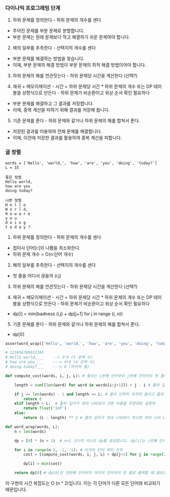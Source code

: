 ### 다이나믹 프로그래밍 단계

1. 하위 문제를 정의한다 - 하위 문제의 개수를 센다

- 주어진 문제를 부분 문제로 분할합니다.
- 부분 문제는 원래 문제보다 작고 해결하기 쉬운 문제여야 합니다.

2. 해의 일부를 추측한다 - 선택지의 개수를 센다

- 부분 문제를 해결하는 방법을 찾습니다.
- 이때, 부분 문제의 해결 방법이 부분 문제의 최적 해결 방법이어야 합니다.

3. 하위 문제의 해를 연관짓는다 - 하위 문제당 시간을 계산한다 (선택?)

4. 재귀 + 메모이제이션 - 시간 = 하위 문제당 시간 \* 하위 문제의 개수
   또는 DP 테이블을 상향식으로 만든다 - 하위 문제가 비순환이고 위상 순서 확인 필요하다

- 부분 문제를 해결하고 그 결과를 저장합니다.
- 이때, 중복 계산을 피하기 위해 결과를 저장해 둡니다.

5. 기존 문제를 푼다 - 하위 문제와 같거나 하위 문제의 해를 합쳐서 푼다.

- 저장된 결과를 이용하여 전체 문제를 해결합니다.
- 이때, 이전에 저장한 결과를 활용하여 중복 계산을 피합니다.

### 글 정렬

```
words = ['Hello', 'world,', 'how', 'are', 'you', 'doing', 'today?']
L = 15

좋은 정렬
Hello world,
how are you
doing today?

나쁜 정렬
H e l l o
W o r l d,
H o w a r e
y o u
d o i n g
t o d a y ?
```

1. 하위 문제를 정의한다 - 하위 문제의 개수를 센다

- 접미사 단어[i:]의 나쁨을 최소화한다.
- 하위 문제 개수 = O(n:단어 개수)

2. 해의 일부를 추측한다 - 선택지의 개수를 센다

- 첫 줄을 어디서 끊을까 (i:j)

3. 하위 문제의 해를 연관짓는다 - 하위 문제당 시간을 계산한다 (선택?)

4. 재귀 + 메모이제이션 - 시간 = 하위 문제당 시간 \* 하위 문제의 개수
   또는 DP 테이블을 상향식으로 만든다 - 하위 문제가 비순환이고 위상 순서 확인 필요하다

- dp[i] = min(badness (i,j) + dp[j+1] for j in range (i, n))

5. 기존 문제를 푼다 - 하위 문제와 같거나 하위 문제의 해를 합쳐서 푼다.

- dp[0]

```python
assertword_wrap(['Hello', 'world,', 'how', 'are', 'you', 'doing', 'today?'], 15) == 25

# 123456789012345
# Hello world,___    --> 3*3 (3 공백 수)
# how are you____    ---> 4*4 (4 공백 수)
# doing today?___    ---> 0 (마지막 줄)

```

```python
def compute_cost(words, i, j, L): # 함수는 i번째 단어부터 j번째 단어까지 한 줄에 나열했을 때, 해당 줄에 들어갈 문자열의 비용을 계산하는 함수

    length = sum([len(word) for word in words[i:j+1]]) + j - i # 줄의 길이를 계산하여 줄에있는 각 단어의 길이를 합하고 그 사이의 공백 수를 추가

    if j == len(words) - 1 and length <= L: # 줄이 단락의 마지막 줄이고 줄의 길이가 최대 너비보다 작거나 같으면 줄의 비용은 0
        return 0
    elif length > L:  # 줄의 길이가 최대 너비보다 크면 비용을 무한대로 설정하
        return float('inf')
    else:
        return (L - length) ** 2 # 줄의 길이가 최대 너비보다 작으면 최대 너비 L과 길이 length를 사용하여 비용. LaTex Rule, ** 2 괜찮음?

def word_wrap(words, L):
    n = len(words)

    dp = [0] * (n + 1)  # n+1 크기의 리스트 dp를 생성합니다. dp[i]는 i번째 단어부터 마지막 단어까지  한 줄로 출력할 때 필요한 최소 비용

    for i in range(n-1, -1, -1): # 마지막 단어 부터 시작
        cost = [compute_cost(words, i, j, L) + dp[j+1] for j in range(i, n)]

        dp[i] = min(cost)

    return dp[0] # dp[0]은 첫번째 단어부터 마지막 단어까지 한 줄로 출력할 때 필요한 최소 비용
```

이 구현의 시간 복잡도는 O (n ^ 2)입니다. 이는 각 단어가 다른 모든 단어와 비교되기 때문입니다.
